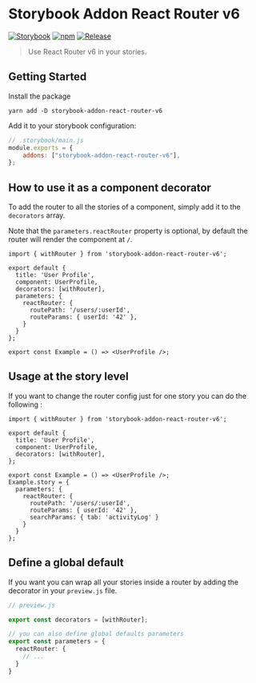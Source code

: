 # Storybook Addon React Router v6
[![Storybook](https://raw.githubusercontent.com/storybookjs/brand/master/badge/badge-storybook.svg?sanitize=true)](https://storybook.js.org)
[![npm](https://img.shields.io/npm/v/storybook-addon-react-router-v6?color=blue)](https://www.npmjs.com/package/storybook-addon-react-router-v6)
[![Release](https://github.com/JesusTheHun/storybook-addon-react-router-v6/actions/workflows/release.yml/badge.svg)](https://github.com/JesusTheHun/storybook-addon-react-router-v6/actions/workflows/release.yml)

> Use React Router v6 in your stories.

## Getting Started
Install the package
 ```
 yarn add -D storybook-addon-react-router-v6
 ```
Add it to your storybook configuration:
```js
// .storybook/main.js
module.exports = {
    addons: ["storybook-addon-react-router-v6"],
};
```

## How to use it as a component decorator
To add the router to all the stories of a component, simply add it to the `decorators` array. 

Note that the `parameters.reactRouter` property is optional, by default the router will render the component at `/`.
```tsx
import { withRouter } from 'storybook-addon-react-router-v6';

export default {
  title: 'User Profile',
  component: UserProfile,
  decorators: [withRouter],
  parameters: {
    reactRouter: {
      routePath: '/users/:userId',
      routeParams: { userId: '42' },
    }
  }
};

export const Example = () => <UserProfile />;
```


## Usage at the story level
If you want to change the router config just for one story you can do the following :
```tsx
import { withRouter } from 'storybook-addon-react-router-v6';

export default {
  title: 'User Profile',
  component: UserProfile,
  decorators: [withRouter],
};

export const Example = () => <UserProfile />;
Example.story = {
  parameters: {
    reactRouter: {
      routePath: '/users/:userId',
      routeParams: { userId: '42' },
      searchParams: { tab: 'activityLog' }
    }
  }
};
```
## Define a global default
If you want you can wrap all your stories inside a router by adding the decorator in your `preview.js` file.
```ts
// preview.js

export const decorators = [withRouter];

// you can also define global defaults parameters
export const parameters = {
  reactRouter: {
    // ...
  }
}
```
